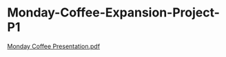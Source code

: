 # Monday-Coffee-Expansion-Project-P1



[Monday Coffee Presentation.pdf](https://github.com/user-attachments/files/18667833/Monday.Coffee.Presentation.pdf)
